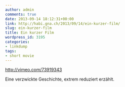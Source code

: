 ```yaml
---
author: admin
comments: true
date: 2013-09-14 18:12:31+00:00
link: http://habi.gna.ch/2013/09/14/ein-kurzer-film/
slug: ein-kurzer-film
title: Ein kurzer Film
wordpress_id: 3195
categories:
- linkdump
tags:
- short movie
---
```


http://vimeo.com/73919343

Eine verzwickte Geschichte, extrem reduziert erzählt.
